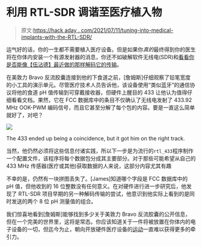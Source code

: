 # 利用 RTL-SDR 调谐至医疗植入物

> 原文:[https://hack aday . com/2021/07/11/tuning-into-medical-implants-with-the-RTL-SDR/](https://hackaday.com/2021/07/11/tuning-into-medical-implants-with-the-rtl-sdr/)

运气好的话，你的一生都不需要植入医疗设备。但是如果你*真的*最终得到你的医生将在你体内安装一个有源发射器的消息，你还不如破解软件无线电(SDR)和[看看你是否能像【伍沾德】最近做的那样解码它的传输](https://analogist.net/post/decoding-radio-ph-capsules-with-rtl_433/)。

在美敦力 Bravo 反流胶囊连接到他的下食道之前，[詹姆斯]仔细观察了铅笔宽度的小工具的演示单元。尽管医疗技术人员告诉他，该设备使用“类似蓝牙”的通信协议将他的食道 pH 值传输到可穿戴接收器，但硬件上醒目的 433 让他认为值得仔细看看文档。果然，它在 FCC 数据库中的条目不仅确认了无线电发射了 433.92 MHz OOK-PWM 编码信号，而且它甚至分解了每个包的内容。要是一直这么简单就好了，对吧？

[![](../Images/9961022b35383cb486a4d8b1644c9d48.png)](https://hackaday.com/wp-content/uploads/2021/07/bravoph_detail2.jpg)

The 433 ended up being a coincidence, but it got him on the right track.

当然，他仍然必须将这些信息付诸实践，所以下一步是为流行的`rtl_433`程序制作一个配置文件，该程序将每个数据包分成其主要部分。对于那些可能希望从自己的 433 MHz 传感器(医疗或其他)获取数据的人来说，这部分内容尤其有趣

不幸的是，仍然有一块拼图丢失了。[James]知道哪个字段是 FCC 数据库中的 pH 值，但他收到的 16 位整数没有任何意义。在对硬件进行进一步研究后，他发现了 RTL-SDR 项目早期的另一种解码传输的尝试，他意识到他实际上看到的是同时发送的两个 8 位 pH 测量值的组合。

我们惊喜地看到[詹姆斯]能够找到多少关于美敦力 Bravo 反流胶囊的公开信息，但在一个完美的世界里，这将是常态。你应该知道关于一件将被放置在你体内的电子设备的一切，但迄今为止，朝向开放硬件医疗设备的[运动](https://hackaday.com/2018/01/30/making-the-case-for-open-source-medical-devices/)一直难以获得更多的牵引力。
